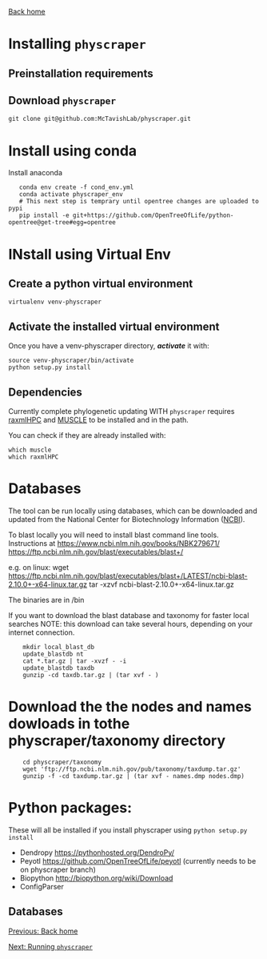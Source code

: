 [Back home](../README.md)


# Installing `physcraper`

## Preinstallation requirements

## Download `physcraper`

```
git clone git@github.com:McTavishLab/physcraper.git
```

# Install using conda
Install anaconda  

```
   conda env create -f cond_env.yml 
   conda activate physcraper_env
   # This next step is temprary until opentree changes are uploaded to pypi
   pip install -e git+https://github.com/OpenTreeOfLife/python-opentree@get-tree#egg=opentree

```


# INstall using Virtual Env
## Create a python virtual environment


```
virtualenv venv-physcraper
```


## Activate the installed virtual environment
Once you have a venv-physcraper directory, **_activate_** it with:

```
source venv-physcraper/bin/activate
python setup.py install
```

## Dependencies

Currently complete phylogenetic updating WITH `physcraper` requires
[raxmlHPC](http://sco.h-its.org/exelixis/web/software/raxml/index.html) and [MUSCLE](install-muscle.md) to be installed and in the path.

You can check if they are already installed with:

```
which muscle
which raxmlHPC
```


# Databases

The tool can be run locally using databases, which can be downloaded and updated from the National Center for Biotechnology Information ([NCBI](https://www.ncbi.nlm.nih.gov/)). 

To blast locally you will need to install blast command line tools.  
Instructions at
https://www.ncbi.nlm.nih.gov/books/NBK279671/
https://ftp.ncbi.nlm.nih.gov/blast/executables/blast+/


e.g. on linux:
    wget https://ftp.ncbi.nlm.nih.gov/blast/executables/blast+/LATEST/ncbi-blast-2.10.0+-x64-linux.tar.gz
    tar -xzvf ncbi-blast-2.10.0+-x64-linux.tar.gz 
    
 The binaries are in /bin


If you want to download the blast database and taxonomy for faster local searches
NOTE: this download can take several hours, depending on your internet connection.

``` 
    mkdir local_blast_db
    update_blastdb nt
    cat *.tar.gz | tar -xvzf - -i
    update_blastdb taxdb
    gunzip -cd taxdb.tar.gz | (tar xvf - )
```

# Download the the nodes and names dowloads in tothe physcraper/taxonomy directory

```
    cd physcraper/taxonomy
    wget 'ftp://ftp.ncbi.nlm.nih.gov/pub/taxonomy/taxdump.tar.gz' 
    gunzip -f -cd taxdump.tar.gz | (tar xvf - names.dmp nodes.dmp)
```





# Python packages:
These will all be installed if you install physcraper using `python setup.py install`


- Dendropy https://pythonhosted.org/DendroPy/
- Peyotl https://github.com/OpenTreeOfLife/peyotl (currently needs to be on physcraper branch)
- Biopython http://biopython.org/wiki/Download
- ConfigParser

## Databases


[Previous: Back home](../README.md)

[Next: Running  `physcraper`](running.md)
